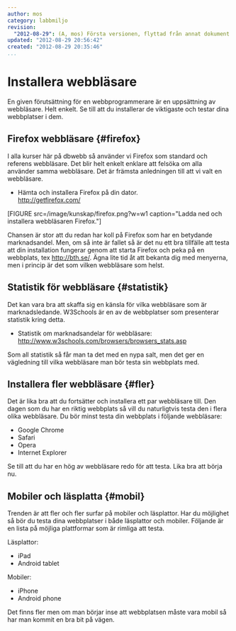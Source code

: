 ```yaml
---
author: mos
category: labbmiljo
revision:
  "2012-08-29": (A, mos) Första versionen, flyttad från annat dokument och uppdaterad.
updated: "2012-08-29 20:56:42"
created: "2012-08-29 20:35:46"
...
```

Installera webbläsare
==================================

En given förutsättning för en webbprogrammerare är en uppsättning av webbläsare. Helt enkelt. Se till att du installerar de viktigaste och testar dina webbplatser i dem.

<!--more-->




Firefox webbläsare {#firefox}
--------------------------------------------------------------------

I alla kurser här på dbwebb så använder vi Firefox som standard och referens webbläsare. Det blir helt enkelt enklare att felsöka om alla använder samma webbläsare. Det är främsta anledningen till att vi valt en webbläsare.

* Hämta och installera Firefox på din dator.  
  <a href='http://getfirefox.com/'>http://getfirefox.com/</a>

[FIGURE src=/image/kunskap/firefox.png?w=w1 caption="Ladda ned och installera webbläsaren Firefox."]

Chansen är stor att du redan har koll på Firefox som har en betydande marknadsandel. Men, om så inte är fallet så är det nu ett bra tillfälle att testa att din installation fungerar genom att starta Firefox och peka på en webbplats, tex <a href='http://bth.se/'>http://bth.se/</a>. Ägna lite tid åt att bekanta dig med menyerna, men i princip är det som vilken webbläsare som helst.


Statistik för webbläsare {#statistik}
--------------------------------------------------------------------

Det kan vara bra att skaffa sig en känsla för vilka webbläsare som är marknadsledande. W3Schools är en av de webbplatser som presenterar statistik kring detta.

* Statistik om marknadsandelar för webbläsare:  
  <a href='http://www.w3schools.com/browsers/browsers_stats.asp'>http://www.w3schools.com/browsers/browsers_stats.asp</a>

Som all statistik så får man ta det med en nypa salt, men det ger en vägledning till vilka webbläsare man bör testa sin webbplats med.


Installera fler webbläsare {#fler}
--------------------------------------------------------------------

Det är lika bra att du fortsätter och installera ett par webbläsare till. Den dagen som du har en riktig webbplats så vill du naturligtvis testa den i flera olika webbläsare. Du bör minst testa din webbplats i följande webbläsare:

* Google Chrome
* Safari
* Opera
* Internet Explorer

Se till att du har en hög av webbläsare redo för att testa. Lika bra att börja nu. 


Mobiler och läsplatta {#mobil}
--------------------------------------------------------------------

Trenden är att fler och fler surfar på mobiler och läsplattor. Har du möjlighet så bör du testa dina webbplatser i både läsplattor och mobiler. Följande är en lista på möjliga plattformar som är rimliga att testa.

Läsplattor:

* iPad
* Android tablet

Mobiler:

* iPhone
* Android phone

Det finns fler men om man börjar inse att webbplatsen måste vara mobil så har man kommit en bra bit på vägen.



